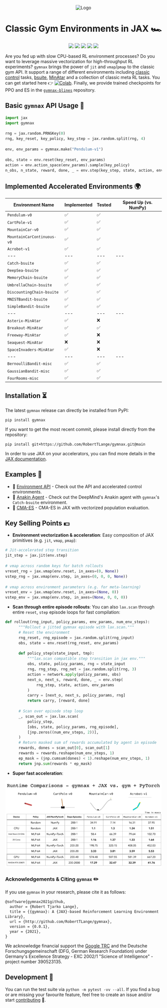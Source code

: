 <p style="text-align:center;"><img src="https://github.com/RobertTLange/gymnax/blob/main/docs/logo.png?raw=true" width="200" alt="Logo"></p>

<h1 align="center">
  <b>Classic Gym Environments in JAX 🏎️</b><br>
</h1>

<p align="center">
      <a href="https://pypi.python.org/pypi/gymnax">
        <img src="https://img.shields.io/pypi/pyversions/gymnax.svg?style=flat-square" /></a>
       <a href= "https://badge.fury.io/py/gymnax">
        <img src="https://badge.fury.io/py/gymnax.svg" /></a>
       <a href= "https://github.com/RobertTLange/gymnax/blob/master/LICENSE.md">
        <img src="https://img.shields.io/badge/license-Apache2.0-blue.svg" /></a>
       <a href= "https://codecov.io/gh/RobertTLange/gymnax">
        <img src="https://codecov.io/gh/RobertTLange/gymnax/branch/main/graph/badge.svg?token=OKKPDRIQJR" /></a>
       <a href= "https://colab.research.google.com/github/RobertTLange/gymnax/blob/main/examples/getting_started.ipynb">
        <img src="https://colab.research.google.com/assets/colab-badge.svg" /></a>
</p>


Are you fed up with slow CPU-based RL environment processes? Do you want to leverage massive vectorization for high-throughput RL experiments? `gymnax` brings the power of `jit` and `vmap`/`pmap` to the classic gym API. It support a range of different environments including [classic control](https://github.com/openai/gym/tree/master/gym/envs/classic_control) tasks, [bsuite](https://github.com/deepmind/bsuite), [MinAtar](https://github.com/kenjyoung/MinAtar/) and a collection of classic meta RL tasks. You can get started here 👉 [![Colab](https://colab.research.google.com/assets/colab-badge.svg)](https://colab.research.google.com/github/RobertTLange/gymnax/blob/main/examples/00_getting_started.ipynb). Finally, we provide trained checkpoints for PPO and ES in the [`gymnax-blines`](https://github.com/RobertTLange/gymnax-blines) repository.

## Basic `gymnax` API Usage 🍲

```python
import jax
import gymnax

rng = jax.random.PRNGKey(0)
rng, key_reset, key_policy, key_step = jax.random.split(rng, 4)

env, env_params = gymnax.make("Pendulum-v1")

obs, state = env.reset(key_reset, env_params)
action = env.action_space(env_params).sample(key_policy)
n_obs, n_state, reward, done, _ = env.step(key_step, state, action, env_params)
```

## Implemented Accelerated Environments 🌍


| Environment Name | Implemented | Tested | Speed Up (vs. NumPy) |
| --- | --- | --- | --- |
| `Pendulum-v0` | ✅  | ✅ |
| `CartPole-v1` | ✅  | ✅ |
| `MountainCar-v0` | ✅  | ✅ |
| `MountainCarContinuous-v0` | ✅  | ✅ |
| `Acrobot-v1` | ✅  | ✅ |
| --- | --- | --- | --- |
| `Catch-bsuite` | ✅  | ✅ |
| `DeepSea-bsuite` | ✅  | ✅ |
| `MemoryChain-bsuite` | ✅  | ✅ |
| `UmbrellaChain-bsuite` | ✅  | ✅ |
| `DiscountingChain-bsuite` | ✅  | ✅ |
| `MNISTBandit-bsuite` | ✅  | ✅ |
| `SimpleBandit-bsuite` | ✅  | ✅ |
| --- | --- | --- | --- |
| `Asterix-MinAtar` | ✅  | ❌ |
| `Breakout-MinAtar` | ✅  | ✅ |
| `Freeway-MinAtar` | ✅  | ❌ |
| `Seaquest-MinAtar` | ❌  | ❌ |
| `SpaceInvaders-MinAtar` | ✅  | ❌ |
| --- | --- | --- | --- |
| `BernoulliBandit-misc` | ✅  | ✅ |
| `GaussianBandit-misc` | ✅  | ✅ |
| `FourRooms-misc` | ✅  | ✅ |


## Installation ⏳

The latest `gymnax` release can directly be installed from PyPI:

```
pip install gymnax
```

If you want to get the most recent commit, please install directly from the repository:

```
pip install git+https://github.com/RobertTLange/gymnax.git@main
```

In order to use JAX on your accelerators, you can find more details in the [JAX documentation](https://github.com/google/jax#installation).

## Examples 📖
* 📓 [Environment API](notebooks/getting_started.ipynb) - Check out the API and accelerated control environments.
* 📓 [Anakin Agent](examples/getting_started.ipynb) - Check out the DeepMind's Anakin agent with `gymnax`'s `Catch-bsuite` environment.
* 📓 [CMA-ES](examples/pendulum_cma_es.ipynb) - CMA-ES in JAX with vectorized population evaluation.


## Key Selling Points 💵

- **Environment vectorization & acceleration**: Easy composition of JAX primitives (e.g. `jit`, `vmap`, `pmap`):

```python
# Jit-accelerated step transition
jit_step = jax.jit(env.step)

# vmap across random keys for batch rollouts
vreset_rng = jax.vmap(env.reset, in_axes=(0, None))
vstep_rng = jax.vmap(env.step, in_axes=(0, 0, 0, None))

# vmap across environment parameters (e.g. for meta-learning)
vreset_env = jax.vmap(env.reset, in_axes=(None, 0))
vstep_env = jax.vmap(env.step, in_axes=(None, 0, 0, 0))
```

- **Scan through entire episode rollouts**: You can also `lax.scan` through entire `reset`, `step` episode loops for fast compilation:

```python
def rollout(rng_input, policy_params, env_params, num_env_steps):
      """Rollout a jitted gymnax episode with lax.scan."""
      # Reset the environment
      rng_reset, rng_episode = jax.random.split(rng_input)
      obs, state = env.reset(rng_reset, env_params)

      def policy_step(state_input, tmp):
          """lax.scan compatible step transition in jax env."""
          obs, state, policy_params, rng = state_input
          rng, rng_step, rng_net = jax.random.split(rng, 3)
          action = network.apply(policy_params, obs)
          next_o, next_s, reward, done, _ = env.step(
              rng_step, state, action, env_params
          )
          carry = [next_o, next_s, policy_params, rng]
          return carry, [reward, done]

      # Scan over episode step loop
      _, scan_out = jax.lax.scan(
          policy_step,
          [obs, state, policy_params, rng_episode],
          [jnp.zeros((num_env_steps, 2))],
      )
      # Return masked sum of rewards accumulated by agent in episode
      rewards, dones = scan_out[0], scan_out[1]
      rewards = rewards.reshape(num_env_steps, 1)
      ep_mask = (jnp.cumsum(dones) < 1).reshape(num_env_steps, 1)
      return jnp.sum(rewards * ep_mask)
```

- **Super fast acceleration**: 

![](docs/classic_runtime_benchmark.png)

### Acknowledgements & Citing `gymnax` ✏️

If you use `gymnax` in your research, please cite it as follows:

```
@software{gymnax2021github,
  author = {Robert Tjarko Lange},
  title = {{gymnax}: A {JAX}-based Reinforcement Learning Environment Library},
  url = {http://github.com/RobertTLange/gymnax},
  version = {0.0.1},
  year = {2021},
}
```

We acknowledge financial support the [Google TRC](https://sites.research.google/trc/about/) and the Deutsche
Forschungsgemeinschaft (DFG, German Research Foundation) under Germany's Excellence Strategy - EXC 2002/1 "Science of Intelligence" - project number 390523135.

## Development 👷

You can run the test suite via `python -m pytest -vv --all`. If you find a bug or are missing your favourite feature, feel free to create an issue and/or start [contributing](CONTRIBUTING.md) 🤗.
